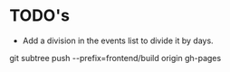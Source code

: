 # TODO's

- Add a division in the events list to divide it by days.

git subtree push --prefix=frontend/build origin gh-pages
